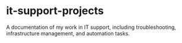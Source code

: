 # it-support-projects
A documentation of my work in IT support, including troubleshooting, infrastructure management, and automation tasks.

